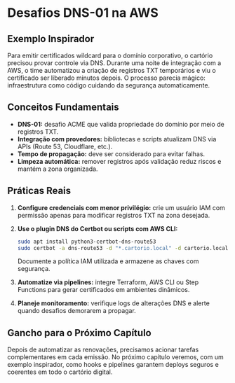 # Desafios DNS-01 na AWS

## Exemplo Inspirador

Para emitir certificados wildcard para o domínio corporativo, o cartório precisou provar controle via DNS. Durante uma noite de integração com a AWS, o time automatizou a criação de registros TXT temporários e viu o certificado ser liberado minutos depois. O processo parecia mágico: infraestrutura como código cuidando da segurança automaticamente.

## Conceitos Fundamentais

- **DNS-01:** desafio ACME que valida propriedade do domínio por meio de registros TXT.
- **Integração com provedores:** bibliotecas e scripts atualizam DNS via APIs (Route 53, Cloudflare, etc.).
- **Tempo de propagação:** deve ser considerado para evitar falhas.
- **Limpeza automática:** remover registros após validação reduz riscos e mantém a zona organizada.

## Práticas Reais

1. **Configure credenciais com menor privilégio:** crie um usuário IAM com permissão apenas para modificar registros TXT na zona desejada.

2. **Use o plugin DNS do Certbot ou scripts com AWS CLI:**
   ```bash
   sudo apt install python3-certbot-dns-route53
   sudo certbot -a dns-route53 -d "*.cartorio.local" -d cartorio.local --agree-tos --register-unsafely-without-email
   ```
   Documente a política IAM utilizada e armazene as chaves com segurança.

3. **Automatize via pipelines:** integre Terraform, AWS CLI ou Step Functions para gerar certificados em ambientes dinâmicos.

4. **Planeje monitoramento:** verifique logs de alterações DNS e alerte quando desafios demorarem a propagar.

## Gancho para o Próximo Capítulo

Depois de automatizar as renovações, precisamos acionar tarefas complementares em cada emissão. No próximo capítulo veremos, com um exemplo inspirador, como hooks e pipelines garantem deploys seguros e coerentes em todo o cartório digital.
